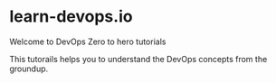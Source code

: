 # learn-devops.io

Welcome to DevOps Zero to hero tutorials


This tutorails helps you to understand the DevOps concepts from the groundup. 
